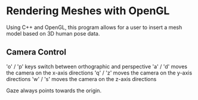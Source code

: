 # Rendering Meshes with OpenGL

Using C++ and OpenGL, this program allows for a user to insert a mesh model based on 3D human pose data.

## Camera Control

'o' / 'p' keys switch between orthographic and perspective
'a' / 'd' moves the camera on the x-axis directions
'q' / 'z' moves the camera on the y-axis directions
'w' / 's' moves the camera on the z-axis directions

Gaze always points towards the origin.


